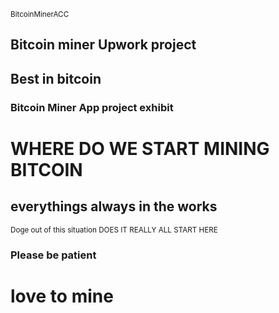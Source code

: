 <sup> BitcoinMinerACC </sup> 
 ## Bitcoin miner Upwork project
 ## Best in bitcoin
### Bitcoin Miner App project exhibit
# WHERE DO WE START MINING BITCOIN 
## everythings always in the works
<sup> Doge out of this situation </sup>
<sup> DOES IT REALLY ALL START HERE </sup> 
### Please be patient
# love to mine 
